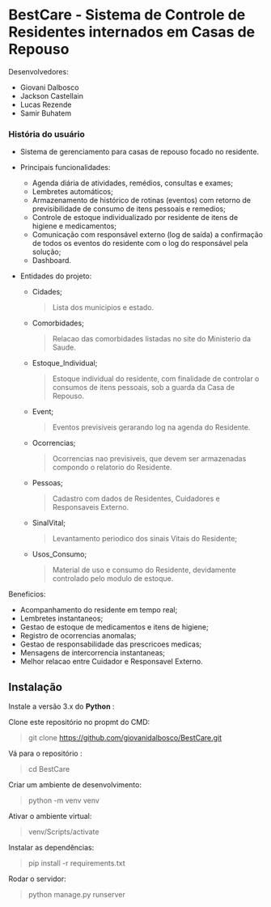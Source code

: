 # BestCare - Sistema de Controle de Residentes internados em Casas de Repouso

Desenvolvedores:
- Giovani Dalbosco
- Jackson Castellain
- Lucas Rezende
- Samir Buhatem

### História do usuário
- Sistema de gerenciamento para casas de repouso focado no residente. 
- Principais funcionalidades:
  - Agenda diária de atividades, remédios, consultas e exames;
  - Lembretes automáticos;
  - Armazenamento de histórico de rotinas (eventos) com retorno de previsibilidade de consumo de itens pessoais e remedios;
  - Controle de estoque individualizado por residente de itens de higiene e medicamentos;
  - Comunicação com responsável externo (log de saída) a confirmação de todos os eventos do residente com o log do responsável pela solução;
  - Dashboard.

- Entidades do projeto:

  - Cidades;
    > Lista dos municipios e estado.
  - Comorbidades;
    > Relacao das comorbidades listadas no site do Ministerio da Saude.
  - Estoque_Individual;
    > Estoque individual do residente, com finalidade de controlar o consumos de itens pessoais, sob a guarda da Casa de Repouso.
  - Event;
    > Eventos previsiveis gerarando log na agenda do Residente.
  - Ocorrencias;
    > Ocorrencias nao previsiveis, que devem ser armazenadas compondo o relatorio do Residente.
  - Pessoas;
    > Cadastro com dados de Residentes, Cuidadores e Responsaveis Externo.
  - SinalVital;
    > Levantamento periodico dos sinais Vitais do Residente;
  - Usos_Consumo;
    > Material de uso e consumo do Residente, devidamente controlado pelo modulo de estoque.

Beneficios:
  - Acompanhamento do residente em tempo real;
  - Lembretes instantaneos;
  - Gestao de estoque de medicamentos e itens de higiene;
  - Registro de ocorrencias anomalas;
  - Gestao de responsabilidade das prescricoes medicas;
  - Mensagens de intercorrencia instantaneas;
  - Melhor relacao entre Cuidador e Responsavel Externo.

## Instalação

Instale a versão 3.x do **Python** :

Clone este repositório no propmt do CMD: 
>git clone https://github.com/giovanidalbosco/BestCare.git

Vá para o repositório :
>cd BestCare

Criar um ambiente de desenvolvimento: 
> python -m venv venv

Ativar o ambiente virtual:
> venv/Scripts/activate

Instalar as dependências:
> pip install -r requirements.txt

Rodar o servidor: 
> python manage.py runserver

